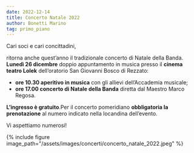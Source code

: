 ```yaml
---
date: 2022-12-14
title: Concerto Natale 2022
author: Bonetti Marino
tag: primo_piano
---
```

Cari soci e cari concittadini,

ritorna anche quest’anno il tradizionale concerto di Natale della Banda. **Lunedì 26 dicembre** doppio appuntamento in musica presso il **cinema teatro Lolek** dell’oratorio San Giovanni Bosco di Rezzato:

- **ore 10.30 aperitivo in musica** con gli allievi dell’Accademia musicale;
- **ore 17.00 concerto di Natale della Banda** diretta dal Maestro Marco Regosa.

**L’ingresso è gratuito**.Per il concerto pomeridiano **obbligatoria la prenotazione** al numero indicato nella locandina dell’evento.

Vi aspettiamo numerosi!

{% include figure image_path="/assets/images/concerti/concerto_natale_2022.jpeg" %}